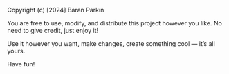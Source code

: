 Copyright (c) [2024] Baran Parkın

You are free to use, modify, and distribute this project however you like. No need to give credit, just enjoy it! 

Use it however you want, make changes, create something cool — it’s all yours.

Have fun!
